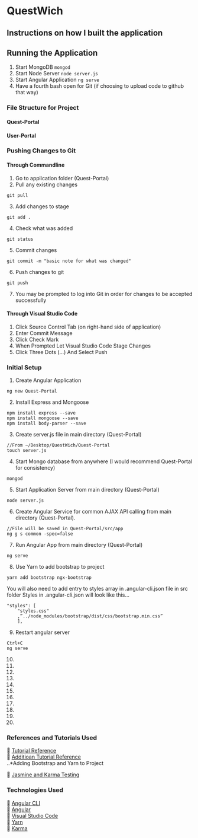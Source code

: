 # QuestWich

## Instructions on how I built the application
## Running the Application
1. Start MongoDB
```mongod```
2. Start Node Server
```node server.js```
3. Start Angular Application
```ng serve```
4. Have a fourth bash open for Git (if choosing to upload code to github that way)

### File Structure for Project
#### Quest-Portal
#### User-Portal
### Pushing Changes to Git
#### Through Commandline
1. Go to application folder (Quest-Portal)
2. Pull any existing changes
```
git pull
```
3. Add changes to stage
```
git add .
```
4. Check what was added
```
git status
```
5. Commit changes
```
git commit -m "basic note for what was changed"
```
6. Push changes to git
```
git push
```
7. You may be prompted to log into Git in order for changes to be accepted successfully

#### Through Visual Studio Code
1. Click Source Control Tab (on right-hand side of application)
1. Enter Commit Message
1. Click Check Mark
1. When Prompted Let Visual Studio Code Stage Changes
1. Click Three Dots (...) And Select Push

### Initial Setup
1. Create Angular Application
```
ng new Quest-Portal
```
2. Install Express and Mongoose
```
npm install express --save
npm install mongoose --save
npm install body-parser --save
```
3. Create server.js file in main directory (Quest-Portal)
```
//From ~/Desktop/QuestWich/Quest-Portal
touch server.js
```
4. Start Mongo database from anywhere (I would recommend Quest-Portal for consistency)
```
mongod
```
5. Start Application Server from main directory (Quest-Portal)
```
node server.js
```
6. Create Angular Service for common AJAX API calling from main directory (Quest-Portal).
```
//File will be saved in Quest-Portal/src/app
ng g s common -spec=false
```
7. Run Angular App from main directory (Quest-Portal)
```
ng serve
```
8. Use Yarn to add bootstrap to project
```
yarn add bootstrap ngx-bootstrap
```
You will also need to add entry to styles array in .angular-cli.json file in src folder
Styles in .angular-cli.json will look like this...
```
"styles": [
    "styles.css"
    ,”../node_modules/bootstrap/dist/css/bootstrap.min.css”
    ],
```
9. Restart angular server
```
Ctrl+C
ng serve
```
10.
11.
12.
13.
14.
15.
16.
17.
18.
19.
20.



### References and Tutorials Used
:link: [Tutorial Reference](https://www.c-sharpcorner.com/article/angular-5-crud-opration-using-nodeexpressmongo/)<br />
:link: [Additioan Tutorial Reference](http://www.belatrixsf.com/blog/how-to-easily-build-an-angular-5-app-using-visual-studio-code/)<br />
..*Adding Bootstrap and Yarn to Project<br />

:link: [Jasmine and Karma Testing](https://docs.microsoft.com/en-us/visualstudio/cross-platform/tools-for-cordova/debug-test/basic-tests-with-jasmine?view=toolsforcordova-2017)<br />

### Technologies Used
:link: [Angular CLI](https://cli.angular.io)<br />
:link: [Angular](https://angular.io)<br />
:link: [Visual Studio Code](https://code.visualstudio.com)<br />
:link: [Yarn](https://yarnpkg.com/en/)<br />
:link: [Karma]()<br />


